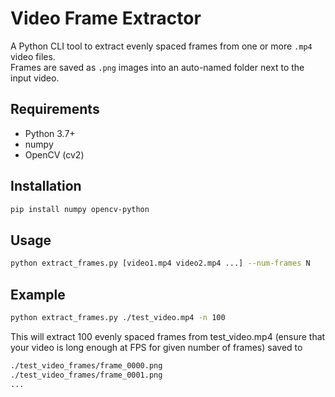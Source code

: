 # Video Frame Extractor

A Python CLI tool to extract evenly spaced frames from one or more `.mp4` video files.  
Frames are saved as `.png` images into an auto-named folder next to the input video.

## Requirements

- Python 3.7+
- numpy
- OpenCV (cv2)

## Installation

```bash
pip install numpy opencv-python
```

## Usage

```bash
python extract_frames.py [video1.mp4 video2.mp4 ...] --num-frames N
```

## Example

``` bash
python extract_frames.py ./test_video.mp4 -n 100
```
This will extract 100 evenly spaced frames from test_video.mp4 (ensure that your video is long enough at FPS for given number of frames) saved to

``` bash
./test_video_frames/frame_0000.png
./test_video_frames/frame_0001.png
...
```




